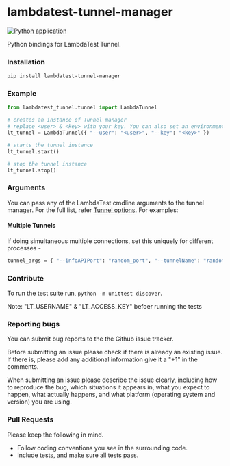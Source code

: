 # lambdatest-tunnel-manager

[![Python application](https://github.com/uprichard/lambdatest-tunnel-manager/actions/workflows/python-app.yml/badge.svg)](https://github.com/uprichard/lambdatest-tunnel-manager/actions/workflows/python-app.yml)

Python bindings for LambdaTest Tunnel.

### Installation

```sh
pip install lambdatest-tunnel-manager
```

### Example

```python
from lambdatest_tunnel.tunnel import LambdaTunnel

# creates an instance of Tunnel manager
# replace <user> & <key> with your key. You can also set an environment variable - "LT_USERNAME" & "LT_ACCESS_KEY" instead of passing in user and key
lt_tunnel = LambdaTunnel({ "--user": "<user>", "--key": "<key>" })

# starts the tunnel instance
lt_tunnel.start()

# stop the tunnel instance
lt_tunnel.stop()
```

### Arguments

You can pass any of the LambdaTest cmdline arguments to the tunnel manager.
For the full list, refer [Tunnel options](https://www.lambdatest.com/support/docs/lambda-tunnel-modifiers/). For examples:

#### Multiple Tunnels
If doing simultaneous multiple connections, set this uniquely for different processes - 
```sh
tunnel_args = { "--infoAPIPort": "random_port", "--tunnelName": "random_string"}
```


### Contribute

To run the test suite run, `python -m unittest discover`.

Note: "LT_USERNAME" & "LT_ACCESS_KEY" befoer running the tests

### Reporting bugs

You can submit bug reports to the the Github issue tracker.

Before submitting an issue please check if there is already an existing issue. If there is, please add any additional information give it a "+1" in the comments.

When submitting an issue please describe the issue clearly, including how to reproduce the bug, which situations it appears in, what you expect to happen, what actually happens, and what platform (operating system and version) you are using.

### Pull Requests

Please keep the following in mind.

* Follow coding conventions you see in the surrounding code.
* Include tests, and make sure all tests pass.
